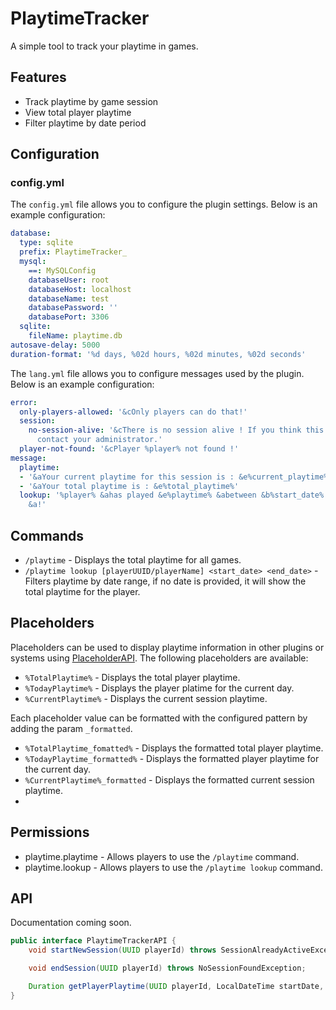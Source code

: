 # PlaytimeTracker
A simple tool to track your playtime in games.

## Features
- Track playtime by game session
- View total player playtime
- Filter playtime by date period

## Configuration 
### config.yml
The ``config.yml`` file allows you to configure the plugin settings. Below is an example configuration:

```yaml
database:
  type: sqlite
  prefix: PlaytimeTracker_
  mysql:
    ==: MySQLConfig
    databaseUser: root
    databaseHost: localhost
    databaseName: test
    databasePassword: ''
    databasePort: 3306
  sqlite:
    fileName: playtime.db
autosave-delay: 5000
duration-format: '%d days, %02d hours, %02d minutes, %02d seconds'
```

The ``lang.yml`` file allows you to configure messages used by the plugin. Below is an example configuration:
```yaml
error:
  only-players-allowed: '&cOnly players can do that!'
  session:
    no-session-alive: '&cThere is no session alive ! If you think this is a bug, please
      contact your administrator.'
  player-not-found: '&cPlayer %player% not found !'
message:
  playtime:
  - '&aYour current playtime for this session is : &e%current_playtime%'
  - '&aYour total playtime is : &e%total_playtime%'
  lookup: '%player% &ahas played &e%playtime% &abetween &b%start_date% &aand &b%end_date%
    &a!'
```

## Commands
- ``/playtime`` - Displays the total playtime for all games.
- ``/playtime lookup [playerUUID/playerName] <start_date> <end_date>`` - Filters playtime by date range, if no date is provided, it will show the total playtime for the player.

## Placeholders
Placeholders can be used to display playtime information in other plugins or systems using [PlaceholderAPI](https://github.com/PlaceholderAPI/PlaceholderAPI). 
The following placeholders are available:

- `%TotalPlaytime%` - Displays the total player playtime.
- `%TodayPlaytime%` - Displays the player platime for the current day.
- `%CurrentPlaytime%` - Displays the current session playtime.

Each placeholder value can be formatted with the configured pattern by adding the param `_formatted`.
- `%TotalPlaytime_fomatted%` - Displays the formatted total player playtime.
- `%TodayPlaytime_formatted%` - Displays the formatted player playtime for the current day.
- `%CurrentPlaytime%_formatted` - Displays the formatted current session playtime.
- 
## Permissions
- playtime.playtime - Allows players to use the `/playtime` command.
- playtime.lookup - Allows players to use the `/playtime lookup` command.

## API
Documentation coming soon.

```java
public interface PlaytimeTrackerAPI {
    void startNewSession(UUID playerId) throws SessionAlreadyActiveException;

    void endSession(UUID playerId) throws NoSessionFoundException;

    Duration getPlayerPlaytime(UUID playerId, LocalDateTime startDate, LocalDateTime endDate);
}
```
